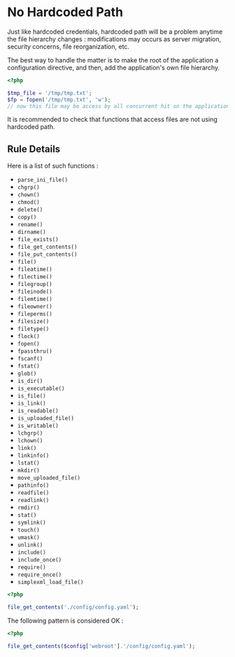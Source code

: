 <!-- Good Practices -->
# No Hardcoded Path

Just like hardcoded credentials, hardcoded path will be a problem anytime the file hierarchy changes : modifications may occurs as server migration, security concerns, file reorganization, etc. 

The best way to handle the matter is to make the root of the application a configuration directive, and then, add the application's own file hierarchy. 

```php
<?php

$tmp_file = '/tmp/tmp.txt';
$fp = fopen('/tmp/tmp.txt', 'w');
// now this file may be access by all concurrent hit on the application

```

It is recommended to check that functions that access files are not using hardcoded path. 

## Rule Details

Here is a list of such functions : 

* `parse_ini_file()`
* `chgrp()`
* `chown()`
* `chmod()`
* `delete()`
* `copy()`
* `rename()`
* `dirname()`
* `file_exists()`
* `file_get_contents()`
* `file_put_contents()`
* `file()`
* `fileatime()`
* `filectime()`
* `filegroup()`
* `fileinode()`
* `filemtime()`
* `fileowner()`
* `fileperms()`
* `filesize()`
* `filetype()`
* `flock()`
* `fopen()`
* `fpassthru()`
* `fscanf()`
* `fstat()`
* `glob()`
* `is_dir()`
* `is_executable()`
* `is_file()`
* `is_link()`
* `is_readable()`
* `is_uploaded_file()`
* `is_writable()`
* `lchgrp()`
* `lchown()`
* `link()`
* `linkinfo()`
* `lstat()`
* `mkdir()`
* `move_uploaded_file()`
* `pathinfo()`
* `readfile()`
* `readlink()`
* `rmdir()`
* `stat()`
* `symlink()`
* `touch()`
* `umask()`
* `unlink()`
* `include()`
* `include_once()`
* `require()`
* `require_once()`
* `simplexml_load_file()`


```php
<?php

file_get_contents('./config/config.yaml');

```

The following pattern is considered OK :

```php
<?php

file_get_contents($config['webroot'].'/config/config.yaml');

```
